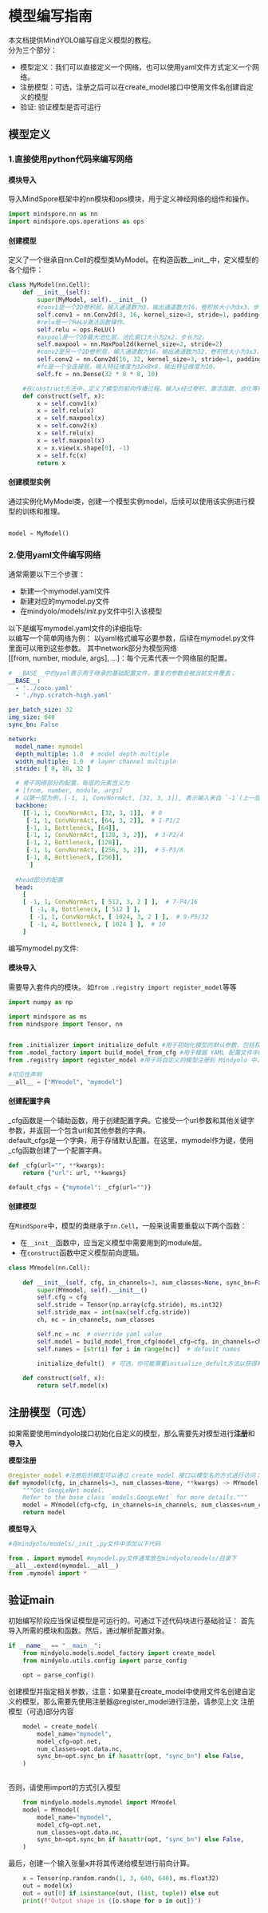 # 模型编写指南
本文档提供MindYOLO编写自定义模型的教程。<br>
分为三个部分：

- 模型定义：我们可以直接定义一个网络，也可以使用yaml文件方式定义一个网络。
- 注册模型：可选，注册之后可以在create_model接口中使用文件名创建自定义的模型
- 验证: 验证模型是否可运行

## 模型定义

### 1.直接使用python代码来编写网络

#### 模块导入
导入MindSpore框架中的nn模块和ops模块，用于定义神经网络的组件和操作。
```python
import mindspore.nn as nn
import mindspore.ops.operations as ops
```

#### 创建模型
定义了一个继承自nn.Cell的模型类MyModel。在构造函数__init__中，定义模型的各个组件：

```python
class MyModel(nn.Cell):
    def __init__(self):
        super(MyModel, self).__init__()
        #conv1是一个2D卷积层，输入通道数为3，输出通道数为16，卷积核大小为3x3，步长为1，填充为1。
        self.conv1 = nn.Conv2d(3, 16, kernel_size=3, stride=1, padding=1)
        #relu是一个ReLU激活函数操作。
        self.relu = ops.ReLU()
        #axpool是一个2D最大池化层，池化窗口大小为2x2，步长为2。
        self.maxpool = nn.MaxPool2d(kernel_size=2, stride=2)
        #conv2是另一个2D卷积层，输入通道数为16，输出通道数为32，卷积核大小为3x3，步长为1，填充为1。
        self.conv2 = nn.Conv2d(16, 32, kernel_size=3, stride=1, padding=1)
        #fc是一个全连接层，输入特征维度为32x8x8，输出特征维度为10。
        self.fc = nn.Dense(32 * 8 * 8, 10)

    #在construct方法中，定义了模型的前向传播过程。输入x经过卷积、激活函数、池化等操作后，通过展平操作将特征张量变为一维向量，然后通过全连接层得到最终的输出结果。    
    def construct(self, x): 
        x = self.conv1(x)
        x = self.relu(x)
        x = self.maxpool(x)
        x = self.conv2(x)
        x = self.relu(x)
        x = self.maxpool(x)
        x = x.view(x.shape[0], -1)
        x = self.fc(x)
        return x
```
#### 创建模型实例
通过实例化MyModel类，创建一个模型实例model，后续可以使用该实例进行模型的训练和推理。
```python

model = MyModel()

```

### 2.使用yaml文件编写网络
通常需要以下三个步骤：

- 新建一个mymodel.yaml文件
- 新建对应的mymodel.py文件 
- 在mindyolo/models/_init_.py文件中引入该模型

以下是编写mymodel.yaml文件的详细指导:<br>
以编写一个简单网络为例：
以yaml格式编写必要参数，后续在mymodel.py文件里面可以用到这些参数。
其中network部分为模型网络 <br>
[[from, number, module, args], ...]：每个元素代表一个网络层的配置。<br>
```yaml
# __BASE__中的yaml表示用于继承的基础配置文件，重复的参数会被当前文件覆盖；
__BASE__:
  - '../coco.yaml'
  - './hyp.scratch-high.yaml'

per_batch_size: 32
img_size: 640
sync_bn: False

network:
  model_name: mymodel
  depth_multiple: 1.0  # model depth multiple
  width_multiple: 1.0  # layer channel multiple
  stride: [ 8, 16, 32 ]

  # 骨干网络部分的配置，每层的元素含义为
  # [from, number, module, args]
  # 以第一层为例，[-1, 1, ConvNormAct, [32, 3, 1]], 表示输入来自 `-1`(上一层) ，重复次数为 1，模块名为 ConvNormAct，模块输入参数为 [32, 3, 1]；
  backbone: 
    [[-1, 1, ConvNormAct, [32, 3, 1]],  # 0
     [-1, 1, ConvNormAct, [64, 3, 2]],  # 1-P1/2
     [-1, 1, Bottleneck, [64]],
     [-1, 1, ConvNormAct, [128, 3, 2]],  # 3-P2/4
     [-1, 2, Bottleneck, [128]],
     [-1, 1, ConvNormAct, [256, 3, 2]],  # 5-P3/8
     [-1, 8, Bottleneck, [256]],
      ]
  
  #head部分的配置 
  head: 
    [
    [ -1, 1, ConvNormAct, [ 512, 3, 2 ] ],  # 7-P4/16
      [ -1, 8, Bottleneck, [ 512 ] ],
      [ -1, 1, ConvNormAct, [ 1024, 3, 2 ] ],  # 9-P5/32
      [ -1, 4, Bottleneck, [ 1024 ] ],  # 10
    ]
```

编写mymodel.py文件:
#### 模块导入
需要导入套件内的模块。 如`from .registry import register_model`等等

```python
import numpy as np

import mindspore as ms
from mindspore import Tensor, nn


from .initializer import initialize_defult #用于初始化模型的默认参数，包括权重初始化方式、BN 层参数等。
from .model_factory import build_model_from_cfg #用于根据 YAML 配置文件中的参数构建目标检测模型，并返回该模型的实例。
from .registry import register_model #用于将自定义的模型注册到 Mindyolo 中，以便在 YAML 配置文件中使用。

#可见性声明
__all__ = ["MYmodel", "mymodel"]
```
#### 创建配置字典
_cfg函数是一个辅助函数，用于创建配置字典。它接受一个url参数和其他关键字参数，并返回一个包含url和其他参数的字典。<br>
default_cfgs是一个字典，用于存储默认配置。在这里，mymodel作为键，使用_cfg函数创建了一个配置字典。
```python
def _cfg(url="", **kwargs):
    return {"url": url, **kwargs}

default_cfgs = {"mymodel": _cfg(url="")}
```
#### 创建模型
在`MindSpore`中，模型的类继承于`nn.Cell`，一般来说需要重载以下两个函数：

- 在`__init__`函数中，应当定义模型中需要用到的module层。
- 在`construct`函数中定义模型前向逻辑。 <br>

```python
class MYmodel(nn.Cell):
    
    def __init__(self, cfg, in_channels=3, num_classes=None, sync_bn=False):
        super(MYmodel, self).__init__()
        self.cfg = cfg
        self.stride = Tensor(np.array(cfg.stride), ms.int32)
        self.stride_max = int(max(self.cfg.stride))
        ch, nc = in_channels, num_classes

        self.nc = nc  # override yaml value
        self.model = build_model_from_cfg(model_cfg=cfg, in_channels=ch, num_classes=nc, sync_bn=sync_bn)
        self.names = [str(i) for i in range(nc)]  # default names
        
        initialize_defult()  # 可选，你可能需要initialize_defult方法以获得和pytorch一样的conv2d、dense层的初始化方式；

    def construct(self, x):
        return self.model(x)

```

## 注册模型（可选）
如果需要使用mindyolo接口初始化自定义的模型，那么需要先对模型进行**注册**和**导入**

**模型注册** <br>
```python
@register_model #注册后的模型可以通过 create_model 接口以模型名的方式进行访问；
def mymodel(cfg, in_channels=3, num_classes=None, **kwargs) -> MYmodel:
    """Get GoogLeNet model.
    Refer to the base class `models.GoogLeNet` for more details."""
    model = MYmodel(cfg=cfg, in_channels=in_channels, num_classes=num_classes, **kwargs)
    return model
```
**模型导入** <br>

```python
#在mindyolo/models/_init_.py文件中添加以下代码

from . import mymodel #mymodel.py文件通常放在mindyolo/models/目录下
__all__.extend(mymodel.__all__)
from .mymodel import *
```

## 验证main

初始编写阶段应当保证模型是可运行的。可通过下述代码块进行基础验证：
首先导入所需的模块和函数。然后，通过解析配置对象。

```python
if __name__ == "__main__":
    from mindyolo.models.model_factory import create_model
    from mindyolo.utils.config import parse_config

    opt = parse_config()
```
创建模型并指定相关参数，注意：如果要在create_model中使用文件名创建自定义的模型，那么需要先使用注册器@register_model进行注册，请参见上文 注册模型（可选)部分内容
```python
    model = create_model(
        model_name="mymodel",
        model_cfg=opt.net,
        num_classes=opt.data.nc,
        sync_bn=opt.sync_bn if hasattr(opt, "sync_bn") else False,
    ) 
    
```

否则，请使用import的方式引入模型

```python
    from mindyolo.models.mymodel import MYmodel
    model = MYmodel(
        model_name="mymodel",
        model_cfg=opt.net,
        num_classes=opt.data.nc,
        sync_bn=opt.sync_bn if hasattr(opt, "sync_bn") else False,
    ) 
```
最后，创建一个输入张量x并将其传递给模型进行前向计算。
```python    
    x = Tensor(np.random.randn(1, 3, 640, 640), ms.float32)
    out = model(x)
    out = out[0] if isinstance(out, (list, tuple)) else out
    print(f"Output shape is {[o.shape for o in out]}")
```


